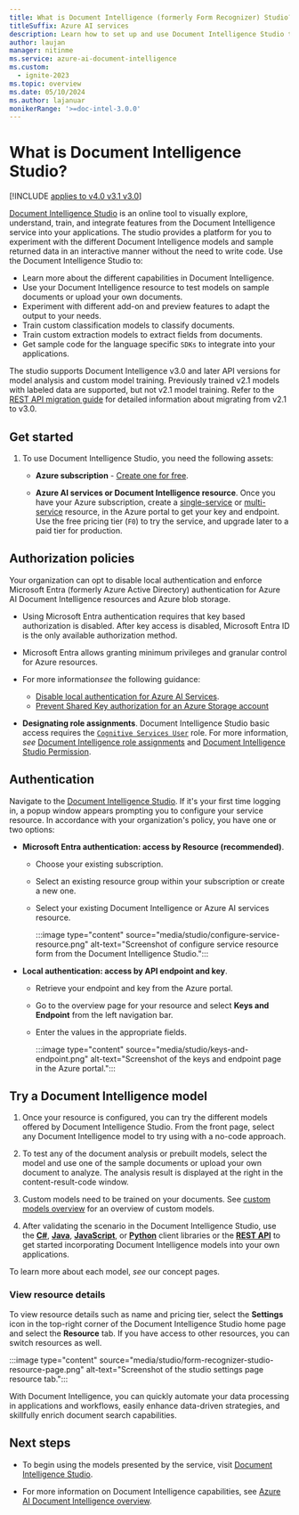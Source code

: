 ```yaml
---
title: What is Document Intelligence (formerly Form Recognizer) Studio?
titleSuffix: Azure AI services
description: Learn how to set up and use Document Intelligence Studio to test features of Azure AI Document Intelligence on the web.
author: laujan
manager: nitinme
ms.service: azure-ai-document-intelligence
ms.custom:
  - ignite-2023
ms.topic: overview
ms.date: 05/10/2024
ms.author: lajanuar
monikerRange: '>=doc-intel-3.0.0'
---
```



<!-- markdownlint-disable MD033 -->
# What is Document Intelligence Studio?

[!INCLUDE [applies to v4.0 v3.1 v3.0](includes/applies-to-v40-v31-v30.md)]

[Document Intelligence Studio](https://documentintelligence.ai.azure.com/studio/) is an online tool to visually explore, understand, train, and integrate features from the Document Intelligence service into your applications. The studio provides a platform for you to experiment with the different Document Intelligence models and sample returned data in an interactive manner without the need to write code. Use the Document Intelligence Studio to:

* Learn more about the different capabilities in Document Intelligence.
* Use your Document Intelligence resource to test models on sample documents or upload your own documents.
* Experiment with different add-on and preview features to adapt the output to your needs.
* Train custom classification models to classify documents.
* Train custom extraction models to extract fields from documents.
* Get sample code for the language specific `SDKs` to integrate into your applications.

The studio supports Document Intelligence v3.0 and later API versions for model analysis and custom model training. Previously trained v2.1 models with labeled data are supported, but not v2.1 model training. Refer to the [REST API migration guide](v3-1-migration-guide.md) for detailed information about migrating from v2.1 to v3.0.

## Get started

1. To use Document Intelligence Studio, you need the following assets:

    * **Azure subscription** - [Create one for free](https://azure.microsoft.com/free/cognitive-services/).

    * **Azure AI services or Document Intelligence resource**. Once you have your Azure subscription, create a [single-service](https://portal.azure.com/#create/Microsoft.CognitiveServicesFormRecognizer) or [multi-service](https://portal.azure.com/#create/Microsoft.CognitiveServicesAllInOne) resource, in the Azure portal to get your key and endpoint. Use the free pricing tier (`F0`) to try the service, and upgrade later to a paid tier for production.

## Authorization policies

Your organization can opt to disable local authentication and enforce Microsoft Entra (formerly Azure Active Directory) authentication for Azure AI Document Intelligence resources and Azure blob storage. 

* Using Microsoft Entra authentication requires that key based authorization is disabled. After key access is disabled, Microsoft Entra ID is the only available authorization method.

* Microsoft Entra allows granting minimum privileges and granular control for Azure resources.

* For more information*see* the following guidance:

  * [Disable local authentication for Azure AI Services](../disable-local-auth.md).
  * [Prevent Shared Key authorization for an Azure Storage account](../../storage/common/shared-key-authorization-prevent.md)

* **Designating role assignments**. Document Intelligence Studio basic access requires the [`Cognitive Services User`](../../role-based-access-control/built-in-roles/ai-machine-learning.md#cognitive-services-user) role. For more information, *see* [Document Intelligence role assignments](quickstarts/try-document-intelligence-studio.md#azure-role-assignments) and [Document Intelligence Studio Permission](faq.yml#what-permissions-do-i-need-to-access-document-intelligence-studio-).

## Authentication

Navigate to the [Document Intelligence Studio](https://formrecognizer.appliedai.azure.com/). If it's your first time logging in, a popup window appears prompting you to configure your service resource. In accordance with your organization's policy, you have one or two options:

* **Microsoft Entra authentication: access by Resource (recommended)**.

  * Choose your existing subscription.
  * Select an existing resource group within your subscription or create a new one.
  * Select your existing Document Intelligence or Azure AI services resource.

    :::image type="content" source="media/studio/configure-service-resource.png" alt-text="Screenshot of configure service resource form from the Document Intelligence Studio.":::

* **Local authentication: access by API endpoint and key**.

  * Retrieve your endpoint and key from the Azure portal.
  * Go to the overview page for your resource and select **Keys and Endpoint** from the left navigation bar.
  * Enter the values in the appropriate fields.

      :::image type="content" source="media/studio/keys-and-endpoint.png" alt-text="Screenshot of the keys and endpoint page in the Azure portal.":::

## Try a Document Intelligence model

1. Once your resource is configured, you can try the different models offered by Document Intelligence Studio. From the front page, select any Document Intelligence model to try using with a no-code approach.

1. To test any of the document analysis or prebuilt models, select the model and use one of the sample documents or upload your own document to analyze. The analysis result is displayed at the right in the content-result-code window.

1. Custom models need to be trained on your documents. See [custom models overview](concept-custom.md) for an overview of custom models.

1. After validating the scenario in the Document Intelligence Studio, use the [**C#**](quickstarts/get-started-sdks-rest-api.md?view=doc-intel-3.0.0&preserve-view=true), [**Java**](quickstarts/get-started-sdks-rest-api.md?view=doc-intel-3.0.0&preserve-view=true), [**JavaScript**](quickstarts/get-started-sdks-rest-api.md?view=doc-intel-3.0.0&preserve-view=true), or [**Python**](quickstarts/get-started-sdks-rest-api.md?view=doc-intel-3.0.0&preserve-view=true) client libraries or the [**REST API**](quickstarts/get-started-sdks-rest-api.md?view=doc-intel-3.0.0&preserve-view=true) to get started incorporating Document Intelligence models into your own applications.

To learn more about each model, *see* our concept pages.

### View resource details

 To view resource details such as name and pricing tier, select the **Settings** icon in the top-right corner of the Document Intelligence Studio home page and select the **Resource** tab. If you have access to other resources, you can switch resources as well.

:::image type="content" source="media/studio/form-recognizer-studio-resource-page.png" alt-text="Screenshot of the studio settings page resource tab.":::

With Document Intelligence, you can quickly automate your data processing in applications and workflows, easily enhance data-driven strategies, and skillfully enrich document search capabilities.

## Next steps

* To begin using the models presented by the service, visit [Document Intelligence Studio](https://formrecognizer.appliedai.azure.com/studio).

* For more information on Document Intelligence capabilities, see [Azure AI Document Intelligence overview](overview.md).
